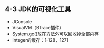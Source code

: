 ## 4-3 JDK的可视化工具

- JConsole
- VisualVM（BTrace插件）
- System.gc()放在方法外可以回收掉全部内存
- Integer的缓存：[-128，127]

